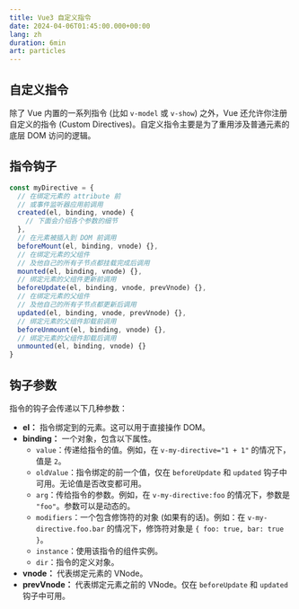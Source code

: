 ```yaml
---
title: Vue3 自定义指令
date: 2024-04-06T01:45:00.000+00:00
lang: zh
duration: 6min
art: particles
---
```


## 自定义指令

除了 Vue 内置的一系列指令 (比如 `v-model` 或 `v-show`) 之外，Vue 还允许你注册自定义的指令 (Custom Directives)。自定义指令主要是为了重用涉及普通元素的底层 DOM 访问的逻辑。

## 指令钩子

```ts
const myDirective = {
  // 在绑定元素的 attribute 前
  // 或事件监听器应用前调用
  created(el, binding, vnode) {
    // 下面会介绍各个参数的细节
  },
  // 在元素被插入到 DOM 前调用
  beforeMount(el, binding, vnode) {},
  // 在绑定元素的父组件
  // 及他自己的所有子节点都挂载完成后调用
  mounted(el, binding, vnode) {},
  // 绑定元素的父组件更新前调用
  beforeUpdate(el, binding, vnode, prevVnode) {},
  // 在绑定元素的父组件
  // 及他自己的所有子节点都更新后调用
  updated(el, binding, vnode, prevVnode) {},
  // 绑定元素的父组件卸载前调用
  beforeUnmount(el, binding, vnode) {},
  // 绑定元素的父组件卸载后调用
  unmounted(el, binding, vnode) {}
}
```

## 钩子参数

指令的钩子会传递以下几种参数：

- **el：** 指令绑定到的元素。这可以用于直接操作 DOM。
- **binding：** 一个对象，包含以下属性。
  - `value`：传递给指令的值。例如，在 `v-my-directive="1 + 1"` 的情况下，值是 `2`。
  - `oldValue`：指令绑定的前一个值，仅在 `beforeUpdate` 和 `updated` 钩子中可用。无论值是否改变都可用。
  - `arg`：传给指令的参数。例如，在 `v-my-directive:foo` 的情况下，参数是 `"foo"`。参数可以是动态的。
  - `modifiers`：一个包含修饰符的对象 (如果有的话)。例如：在 `v-my-directive.foo.bar` 的情况下，修饰符对象是 `{ foo: true, bar: true }`。
  - `instance`：使用该指令的组件实例。
  - `dir`：指令的定义对象。
- **vnode：** 代表绑定元素的 VNode。
- **prevVnode：** 代表绑定元素之前的 VNode。仅在 `beforeUpdate` 和 `updated` 钩子中可用。
